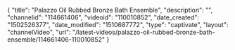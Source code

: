{
    "title": "Palazzo Oil Rubbed Bronze Bath Ensemble",
    "description": "",
    "channelid": "114661406",
    "videoid": "110010852",
    "date_created": "1502526377",
    "date_modified": "1510687772",
    "type": "captivate",
    "layout": "channelVideo",
    "url": "\/latest-videos\/palazzo-oil-rubbed-bronze-bath-ensemble\/114661406-110010852"
}